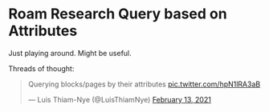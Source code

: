 # Roam Research Query based on Attributes

Just playing around. Might be useful.

Threads of thought:

<blockquote class="twitter-tweet"><p lang="en" dir="ltr">Querying blocks/pages by their attributes <a href="https://t.co/hpN1lRA3aB">pic.twitter.com/hpN1lRA3aB</a></p>&mdash; Luis Thiam-Nye (@LuisThiamNye) <a href="https://twitter.com/LuisThiamNye/status/1360633555626393602?ref_src=twsrc%5Etfw">February 13, 2021</a></blockquote>
